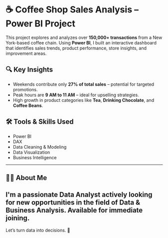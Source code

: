 # ☕ Coffee Shop Sales Analysis – Power BI Project

This project explores and analyzes over **150,000+ transactions** from a New York-based coffee chain. Using **Power BI**, I built an interactive dashboard that identifies sales trends, product performance, store insights, and improvement areas.

## 🔍 Key Insights
- Weekends contribute only **27% of total sales** – potential for targeted promotions.
- Peak hours are **9 AM to 11 AM** – ideal for upselling strategies.
- High growth in product categories like **Tea**, **Drinking Chocolate**, and **Coffee Beans**.

## 🛠️ Tools & Skills Used
- Power BI
- DAX
- Data Cleaning & Modeling
- Data Visualization
- Business Intelligence
---

## 🙋‍♂️ About Me

I'm a passionate **Data Analyst** actively looking for new opportunities in the field of **Data & Business Analysis**. Available for **immediate joining**.
---

Let’s turn data into decisions. 🚀
